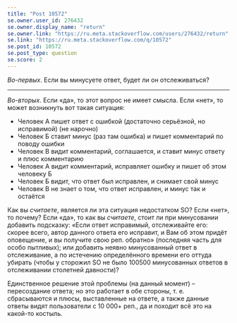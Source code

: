 ```yaml
---
title: "Post 10572"
se.owner.user_id: 276432
se.owner.display_name: "return"
se.owner.link: "https://ru.meta.stackoverflow.com/users/276432/return"
se.link: "https://ru.meta.stackoverflow.com/q/10572"
se.post_id: 10572
se.post_type: question
se.score: 2
---
```

<p><em>Во-первых</em>. Если вы минусуете ответ, будет ли он отслеживаться?</p>
<hr />
<p><em>Во-вторых</em>. Если «да», то этот вопрос не имеет смысла. Если «нет», то может возникнуть вот такая ситуация:</p>
<ul>
<li>Человек A пишет ответ с ошибкой (достаточно серьёзной, но исправимой) (не нарочно)</li>
<li>Человек Б ставит минус (раз там ошибка) и пишет комментарий по поводу ошибки</li>
<li>Человек В видит комментарий, соглашается, и ставит минус ответу и плюс комментарию</li>
<li>Человек А видит комментарий, исправляет ошибку и пишет об этом человеку Б</li>
<li>Человек Б видит, что ответ был исправлен, и снимает свой минус</li>
<li>Человек В не знает о том, что ответ исправлен, и минус так и остаётся</li>
</ul>
<p>Как вы <em>считаете</em>, является ли эта ситуация недостатком SO? Если «нет», то почему? Если «да», то как вы <em>считаете</em>, стоит ли при минусовании добавить подсказку: «Если ответ исправимый, отслеживайте его: скорее всего, автор данного ответа его исправит, и Вам об этом придёт оповещение, и вы получите свою реп. обратно» (последняя часть для особо пытливых); или добавить неявно минусованный ответ в отслеживание, а по истечению определённого времени его оттуда убирать (чтобы у сторожил SO не было 100500 минусованных ответов в отслеживании столетней давности)?</p>
<p>Единственное решение этой проблемы (на данный момент) – пересоздание ответа; но это работает в обе стороны, т. е. сбрасываются и плюсы, выставленные на ответе, а также данные ответы видят пользователи с 10 000+ реп., да и походит всё это на какой-то костыль.</p>
